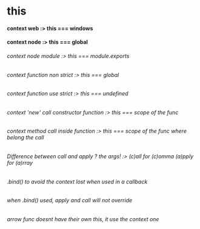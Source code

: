 # this

####   context web :> this === windows

####   context node :> this === global

###### context node module :> this === module.exports

###### context function non strict :> this === global

###### context function use strict  :> this === undefined

###### context 'new' call constructor function  :> this === scope of the func

###### context method call inside function  :> this === scope of the func where belong the call

###### Difference between call and apply ? the args! :> (c)all for (c)omma  (a)pply for (a)rray

###### .bind() to avoid the context lost when used in a callback

###### when .bind() used, apply and call will not override

###### arrow func doesnt have their own this, it use the context one
